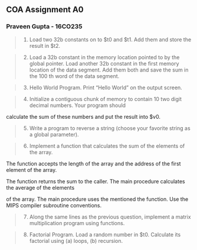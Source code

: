 
## COA Assignment A0

### Praveen Gupta - 16CO235

> 1. Load two 32b constants on to $t0 and $t1. Add them and store the result in $t2.

> 2. Load a 32b constant in the memory location pointed to by the global pointer. Load another 32b constant in
the first memory location of the data segment. Add them both and save the sum in the 100 th word of the data
segment.

> 3. Hello World Program. Print “Hello World” on the output screen.

> 4. Initialize a contiguous chunk of memory to contain 10 two digit decimal numbers. Your program should

calculate the sum of these numbers and put the result into $v0.

> 5. Write a program to reverse a string (choose your favorite string as a global parameter).

> 6. Implement a function that calculates the sum of the elements of the array. 

The function accepts the length of the array and the address of the first element of the array. 

The function returns the sum to the caller. The main procedure calculates the average of the elements 

of the array. The main procedure uses the mentioned the function. Use the MIPS compiler subroutine conventions.

> 7. Along the same lines as the previous question, implement a matrix multiplication program using functions.

> 8. Factorial Program. Load a random number in $t0. Calculate its factorial using (a) loops, (b) recursion.
